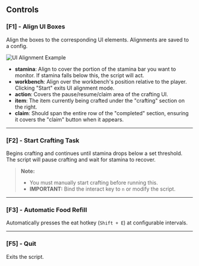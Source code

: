 ## Controls

### [F1] - Align UI Boxes
Align the boxes to the corresponding UI elements. Alignments are saved to a config.

![UI Alignment Example](https://github.com/user-attachments/assets/a9b8d5f0-860f-4643-aace-8129fccbbc26)

- **stamina**: Align to cover the portion of the stamina bar you want to monitor. If stamina falls below this, the script will act.
- **workbench**: Align over the workbench's position relative to the player. Clicking "Start" exits UI alignment mode.
- **action**: Covers the pause/resume/claim area of the crafting UI.
- **item**: The item currently being crafted under the "crafting" section on the right.
- **claim**: Should span the entire row of the "completed" section, ensuring it covers the "claim" button when it appears.

---

### [F2] - Start Crafting Task
Begins crafting and continues until stamina drops below a set threshold. The script will pause crafting and wait for stamina to recover.

> **Note:**  
> - You must manually start crafting before running this.
> - **IMPORTANT:** Bind the interact key to `n` or modify the script.

---

### [F3] - Automatic Food Refill
Automatically presses the eat hotkey (`Shift + E`) at configurable intervals.

---

### [F5] - Quit
Exits the script.

